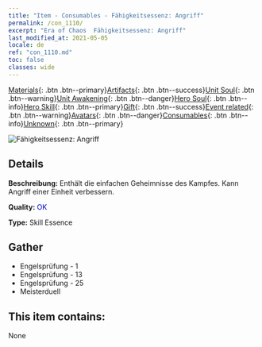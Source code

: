 ```yaml
---
title: "Item - Consumables - Fähigkeitsessenz: Angriff"
permalink: /con_1110/
excerpt: "Era of Chaos  Fähigkeitsessenz: Angriff"
last_modified_at: 2021-05-05
locale: de
ref: "con_1110.md"
toc: false
classes: wide
---
```

 [Materials](/ItemsDE/){: .btn .btn--primary}[Artifacts](/ItemsDE/Artifacts/){: .btn .btn--success}[Unit Soul](/ItemsDE/UnitSoul/){: .btn .btn--warning}[Unit Awakening](/ItemsDE/UnitAwakening/){: .btn .btn--danger}[Hero Soul](/ItemsDE/HeroSoul/){: .btn .btn--info}[Hero Skill](/ItemsDE/HeroSkill/){: .btn .btn--primary}[Gift](/ItemsDE/Gift/){: .btn .btn--success}[Event related](/ItemsDE/Events/){: .btn .btn--warning}[Avatars](/ItemsDE/Avatars/){: .btn .btn--danger}[Consumables](/ItemsDE/Consumables/){: .btn .btn--info}[Unknown](/ItemsDE/Unknown/){: .btn .btn--primary}

 ![Fähigkeitsessenz: Angriff](/images/t/i_7001.png)

## Details
 **Beschreibung:** Enthält die einfachen Geheimnisse des Kampfes. Kann Angriff einer Einheit verbessern.

 **Quality:** <span style="color: #0000CD">OK</span>

 **Type:** Skill Essence

## Gather

*    Engelsprüfung - 1 
*    Engelsprüfung - 13 
*    Engelsprüfung - 25 
*    Meisterduell 

## This item contains:

  None

